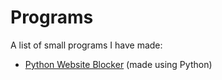 # Programs
A list of small programs I have made:
<ul>
  <li><a href = "https://github.com/mark-delchev/Programs/tree/main/Python_Website_Blocker">Python Website Blocker</a> (made using Python)</li>
</ul>
